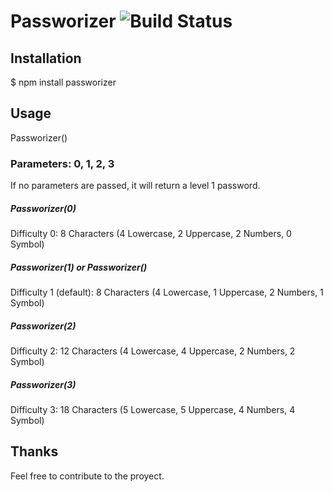 # Passworizer ![Build Status](https://travis-ci.org/mrhooray/rpg.png?branch=master)

## Installation
$ npm install passworizer

## Usage
Passworizer()

### Parameters: 0, 1, 2, 3
If no parameters are passed, it will return a level 1 password.

##### Passworizer(0)
Difficulty 0: 8 Characters (4 Lowercase, 2 Uppercase, 2 Numbers, 0 Symbol)

##### Passworizer(1) or Passworizer()
Difficulty 1 (default): 8 Characters (4 Lowercase, 1 Uppercase, 2 Numbers, 1 Symbol)

##### Passworizer(2)
Difficulty 2: 12 Characters (4 Lowercase, 4 Uppercase, 2 Numbers, 2 Symbol)

##### Passworizer(3)
Difficulty 3: 18 Characters (5 Lowercase, 5 Uppercase, 4 Numbers, 4 Symbol)


## Thanks
Feel free to contribute to the proyect.
